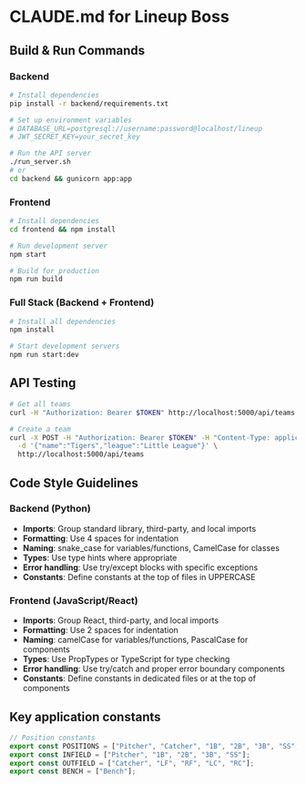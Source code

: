 # CLAUDE.md for Lineup Boss

## Build & Run Commands

### Backend
```bash
# Install dependencies
pip install -r backend/requirements.txt

# Set up environment variables
# DATABASE_URL=postgresql://username:password@localhost/lineup
# JWT_SECRET_KEY=your_secret_key

# Run the API server
./run_server.sh
# or
cd backend && gunicorn app:app
```

### Frontend
```bash
# Install dependencies
cd frontend && npm install

# Run development server
npm start

# Build for production
npm run build
```

### Full Stack (Backend + Frontend)
```bash
# Install all dependencies
npm install

# Start development servers
npm run start:dev
```

## API Testing
```bash
# Get all teams
curl -H "Authorization: Bearer $TOKEN" http://localhost:5000/api/teams

# Create a team
curl -X POST -H "Authorization: Bearer $TOKEN" -H "Content-Type: application/json" \
  -d '{"name":"Tigers","league":"Little League"}' \
  http://localhost:5000/api/teams
```

## Code Style Guidelines

### Backend (Python)
- **Imports**: Group standard library, third-party, and local imports
- **Formatting**: Use 4 spaces for indentation
- **Naming**: snake_case for variables/functions, CamelCase for classes
- **Types**: Use type hints where appropriate
- **Error handling**: Use try/except blocks with specific exceptions
- **Constants**: Define constants at the top of files in UPPERCASE

### Frontend (JavaScript/React)
- **Imports**: Group React, third-party, and local imports
- **Formatting**: Use 2 spaces for indentation
- **Naming**: camelCase for variables/functions, PascalCase for components
- **Types**: Use PropTypes or TypeScript for type checking
- **Error handling**: Use try/catch and proper error boundary components
- **Constants**: Define constants in dedicated files or at the top of components

## Key application constants
```javascript
// Position constants
export const POSITIONS = ["Pitcher", "Catcher", "1B", "2B", "3B", "SS", "LF", "RF", "LC", "RC", "Bench"];
export const INFIELD = ["Pitcher", "1B", "2B", "3B", "SS"];
export const OUTFIELD = ["Catcher", "LF", "RF", "LC", "RC"];
export const BENCH = ["Bench"];
```